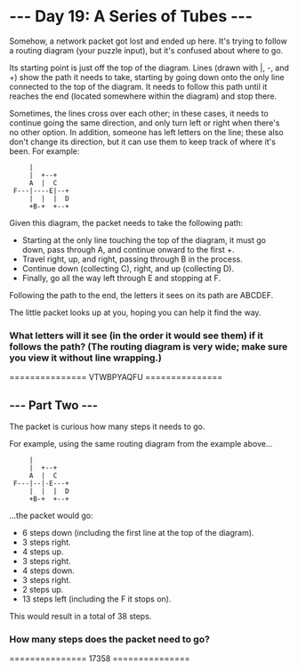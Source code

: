 # --- Day 19: A Series of Tubes ---
Somehow, a network packet got lost and ended up here. It's trying to follow a routing diagram (your puzzle input), but it's confused about where to go.

Its starting point is just off the top of the diagram. Lines (drawn with |, -, and +) show the path it needs to take, starting by going down onto the only line connected to the top of the diagram. It needs to follow this path until it reaches the end (located somewhere within the diagram) and stop there.

Sometimes, the lines cross over each other; in these cases, it needs to continue going the same direction, and only turn left or right when there's no other option. In addition, someone has left letters on the line; these also don't change its direction, but it can use them to keep track of where it's been. For example:

```
     |          
     |  +--+    
     A  |  C    
 F---|----E|--+ 
     |  |  |  D 
     +B-+  +--+ 
```
Given this diagram, the packet needs to take the following path:

- Starting at the only line touching the top of the diagram, it must go down, pass through A, and continue onward to the first +.
- Travel right, up, and right, passing through B in the process.
- Continue down (collecting C), right, and up (collecting D).
- Finally, go all the way left through E and stopping at F.

Following the path to the end, the letters it sees on its path are ABCDEF.

The little packet looks up at you, hoping you can help it find the way. 
### What letters will it see (in the order it would see them) if it follows the path? (The routing diagram is very wide; make sure you view it without line wrapping.)
=============== VTWBPYAQFU ===============

## --- Part Two ---
The packet is curious how many steps it needs to go.

For example, using the same routing diagram from the example above...
```
     |          
     |  +--+    
     A  |  C    
 F---|--|-E---+ 
     |  |  |  D 
     +B-+  +--+ 
```
...the packet would go:

- 6 steps down (including the first line at the top of the diagram).
- 3 steps right.
- 4 steps up.
- 3 steps right.
- 4 steps down.
- 3 steps right.
- 2 steps up.
- 13 steps left (including the F it stops on).

This would result in a total of 38 steps.

### How many steps does the packet need to go?
=============== 17358 ===============